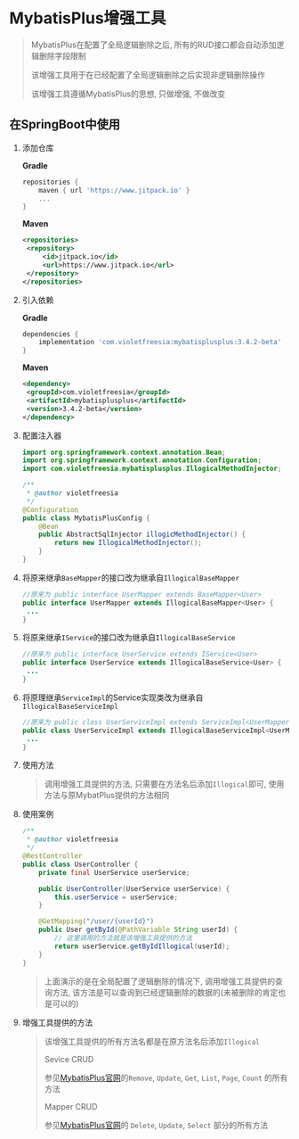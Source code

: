 # MybatisPlus增强工具

> MybatisPlus在配置了全局逻辑删除之后, 所有的RUD接口都会自动添加逻辑删除字段限制
>
> 该增强工具用于在已经配置了全局逻辑删除之后实现非逻辑删除操作
>
> 该增强工具遵循MybatisPlus的思想, 只做增强, 不做改变

## 在SpringBoot中使用

1. 添加仓库

   **Gradle**

   ```groovy
   repositories {
       maven { url 'https://www.jitpack.io' }
       ...
   }
   ```

   **Maven**

   ```xml
   <repositories>
   	<repository>
   		<id>jitpack.io</id>
   		<url>https://www.jitpack.io</url>
   	</repository>
   </repositories>
   ```

   

2. 引入依赖

   **Gradle**

   ```groovy
   dependencies {
       implementation 'com.violetfreesia:mybatisplusplus:3.4.2-beta'
   }
   ```

   **Maven**

   ```xml
   <dependency>
   	<groupId>com.violetfreesia</groupId>
   	<artifactId>mybatisplusplus</artifactId>
   	<version>3.4.2-beta</version>
   </dependency>
   ```

3. 配置注入器

   ```java
   import org.springframework.context.annotation.Bean;
   import org.springframework.context.annotation.Configuration;
   import com.violetfreesia.mybatisplusplus.IllogicalMethodInjector;
   
   /**
    * @author violetfreesia
    */
   @Configuration
   public class MybatisPlusConfig {
       @Bean
       public AbstractSqlInjector illogicMethodInjector() {
           return new IllogicalMethodInjector();
       }
   }
   ```

4. 将原来继承`BaseMapper`的接口改为继承自`IllogicalBaseMapper`

   ```java
   //原来为 public interface UserMapper extends BaseMapper<User>
   public interface UserMapper extends IllogicalBaseMapper<User> {
   	...
   }
   ```

5. 将原来继承`IService`的接口改为继承自`IllogicalBaseService`

   ```java
   //原来为 public interface UserService extends IService<User>
   public interface UserService extends IllogicalBaseService<User> {
   	...
   }
   ```

6. 将原理继承`ServiceImpl`的Service实现类改为继承自`IllogicalBaseServiceImpl`

   ```java
   //原来为 public class UserServiceImpl extends ServiceImpl<UserMapper, User> implements UserService
   public class UserServiceImpl extends IllogicalBaseServiceImpl<UserMapper, User> implements UserService {
   	...
   }
   ```

7. 使用方法

   > 调用增强工具提供的方法, 只需要在方法名后添加`Illogical`即可, 使用方法与原MybatPlus提供的方法相同

8. 使用案例

   ```java
   /**
    * @author violetfreesia
    */
   @RestController
   public class UserController {
       private final UserService userService;
   
       public UserController(UserService userService) {
           this.userService = userService;
       }
   
       @GetMapping("/user/{userId}")
       public User getById(@PathVariable String userId) {
           // 这里调用的方法就是该增强工具提供的方法
           return userService.getByIdIllogical(userId);
       }
   }
   ```

   > 上面演示的是在全局配置了逻辑删除的情况下, 调用增强工具提供的查询方法, 该方法是可以查询到已经逻辑删除的数据的(未被删除的肯定也是可以的)

9. 增强工具提供的方法

   > 该增强工具提供的所有方法名都是在原方法名后添加`Illogical`
   >
   > Sevice CRUD
   >
   > 参见[MybatisPlus官网](https://mybatis.plus/guide/crud-interface.html)的`Remove`, `Update`, `Get`, `List`, `Page`, `Count` 的所有方法
   >
   > Mapper CRUD
   >
   > 参见[MybatisPlus官网](https://mybatis.plus/guide/crud-interface.html)的 `Delete`, `Update`, `Select` 部分的所有方法